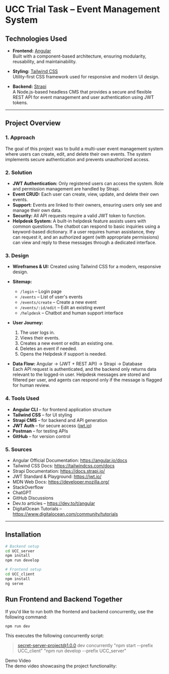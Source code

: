 # UCC Trial Task – Event Management System

## Technologies Used

- **Frontend:** [Angular](https://angular.io/)  
  Built with a component-based architecture, ensuring modularity, reusability, and maintainability.

- **Styling:** [Tailwind CSS](https://tailwindcss.com/)  
  Utility-first CSS framework used for responsive and modern UI design.

- **Backend:** [Strapi](https://strapi.io/)  
  A Node.js-based headless CMS that provides a secure and flexible REST API for event management and user authentication using JWT tokens.

---

## Project Overview

### 1. Approach

The goal of this project was to build a multi-user event management system where users can create, edit, and delete their own events. The system implements secure authentication and prevents unauthorized access.

### 2. Solution

- **JWT Authentication:** Only registered users can access the system. Role and permission management are handled by Strapi.
- **Event CRUD:** Each user can create, view, update, and delete their own events.
- **Support:** Events are linked to their owners, ensuring users only see and manage their own data.
- **Security:** All API requests require a valid JWT token to function.
- **Helpdesk System:** A built-in helpdesk feature assists users with common questions. The chatbot can respond to basic inquiries using a keyword-based dictionary. If a user requires human assistance, they can request it, and an authorized agent (with appropriate permissions) can view and reply to these messages through a dedicated interface.

### 3. Design

- **Wireframes & UI:** Created using Tailwind CSS for a modern, responsive design.


- **Sitemap:**
    - `/login` – Login page
    - `/events` – List of user's events
    - `/events/create` – Create a new event
    - `/events/:id/edit` – Edit an existing event
    - `/helpdesk` – Chatbot and human support interface


- **User Journey:**
    1. The user logs in.
    2. Views their events.
    3. Creates a new event or edits an existing one.
    4. Deletes an event if needed.
    5. Opens the Helpdesk if support is needed.


- **Data Flow:**
  Angular → (JWT + REST API) → Strapi → Database  
  Each API request is authenticated, and the backend only returns data relevant to the logged-in user. Helpdesk messages are stored and filtered per user, and agents can respond only if the message is flagged for human review.

### 4. Tools Used


- **Angular CLI** – for frontend application structure
- **Tailwind CSS** – for UI styling
- **Strapi CMS** – for backend and API generation
- **JWT Auth** – for secure access ([jwt.io](https://jwt.io/))
- **Postman** – for testing APIs
- **GitHub** – for version control  


### 5. Sources

- Angular Official Documentation: https://angular.io/docs
- Tailwind CSS Docs: https://tailwindcss.com/docs
- Strapi Documentation: https://docs.strapi.io/
- JWT Standard & Playground: https://jwt.io/
- MDN Web Docs: https://developer.mozilla.org/
- StackOverflow 
- ChatGPT
- GitHub Discussions
- Dev.to articles – https://dev.to/t/angular
- DigitalOcean Tutorials – https://www.digitalocean.com/community/tutorials


---

## Installation

```bash
# Backend setup
cd UCC_server
npm install
npm run develop

# Frontend setup
cd UCC_client
npm install
ng serve
```
## Run Frontend and Backend Together

If you'd like to run both the frontend and backend concurrently, use the following command:

```bash
npm run dev
```
This executes the following concurrently script:

> secret-server-project@1.0.0 dev
> concurrently "npm start --prefix UCC_client" "npm run develop --prefix UCC_server"

Demo Video  
The demo video showcasing the project functionality: 
